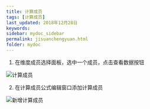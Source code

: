 ```yaml
---
title: 计算成员
tags: [计算成员]
last_updated: 2018年12月28日
keywords: 
sidebar: mydoc_sidebar
permalink: jisuanchengyuan.html
folder: mydoc
---
```


1. 在维度成员选择面板，选中一个成员，点击查看数据按钮

![计算成员](https://datafor123.github.io/images/jisuanziduan/jisuanchengyuan/jisuanchengyuan-1.png)

2. 在计算成员公式编辑窗口添加计算成员

![新增计算成员](https://datafor123.github.io/images/jisuanziduan/chuangjianwendang/chuangjianwendang-2.png)


